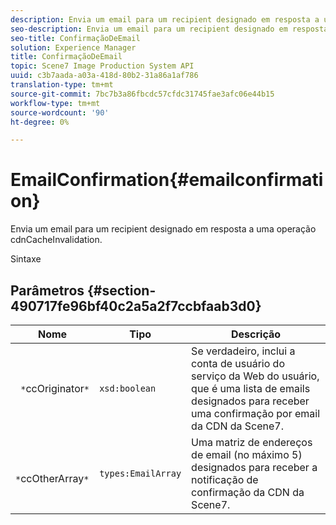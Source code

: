 ```yaml
---
description: Envia um email para um recipient designado em resposta a uma operação cdnCacheInvalidation.
seo-description: Envia um email para um recipient designado em resposta a uma operação cdnCacheInvalidation.
seo-title: ConfirmaçãoDeEmail
solution: Experience Manager
title: ConfirmaçãoDeEmail
topic: Scene7 Image Production System API
uuid: c3b7aada-a03a-418d-80b2-31a86a1af786
translation-type: tm+mt
source-git-commit: 7bc7b3a86fbcdc57cfdc31745fae3afc06e44b15
workflow-type: tm+mt
source-wordcount: '90'
ht-degree: 0%

---
```



# EmailConfirmation{#emailconfirmation}

Envia um email para um recipient designado em resposta a uma operação cdnCacheInvalidation.

Sintaxe

## Parâmetros {#section-490717fe96bf40c2a5a2f7ccbfaab3d0}

| Nome | Tipo | Descrição |
|---|---|---|
| ` *`ccOriginator`*` | `xsd:boolean` | Se verdadeiro, inclui a conta de usuário do serviço da Web do usuário, que é uma lista de emails designados para receber uma confirmação por email da CDN da Scene7. |
| ` *`ccOtherArray`*` | `types:EmailArray` | Uma matriz de endereços de email (no máximo 5) designados para receber a notificação de confirmação da CDN da Scene7. |

